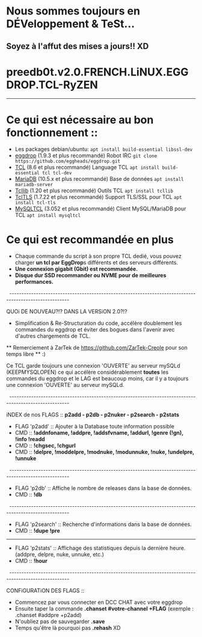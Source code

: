 # Nous sommes toujours en DÉVeloppement & TeSt... ##
## Soyez à l'affut des mises a jours!! XD ##

# preedb0t.v2.0.FRENCH.LiNUX.EGGDROP.TCL-RyZEN

-------------------------------------------------------------------------------------------------------

# Ce qui est nécessaire au bon fonctionnement :: 
- Les packages debian/ubuntu: ```apt install build-essential libssl-dev```
- [eggdrop](https://www.eggheads.org/) (1.9.3 et plus recommandé) Robot IRC ```git clone https://github.com/eggheads/eggdrop.git```
- [TCL](https://www.tcl.tk/software/tcltk/download.html) (8.6 et plus recommandé) Language TCL ```apt install build-essential tcl tcl-dev  ```
- [MariaDB](https://mariadb.org/download/?t=mariadb&p=mariadb) (10.5.x et plus recommandé) Base de données ```apt install mariadb-server```
- [Tcllib](https://www.tcl.tk/software/tcllib/) (1.20 et plus recommandé) Outils TCL ```apt install tcllib```
- [TclTLS](https://core.tcl-lang.org/tcltls/wiki/Download) (1.7.22 et plus recommandé) Support TLS/SSL pour TCL ```apt install tcl-tls```
- [MySQLTCL](http://www.xdobry.de/mysqltcl/) (3.052 et plus recommandé) Client MySQL/MariaDB pour TCL ```apt install mysqltcl```

# Ce qui est recommandée en plus
- Chaque commande du script à son propre TCL dedié, vous pouvez charger **un tcl par EggDrop**s différents et des serveurs différents.
- **Une connexion gigabit (Gbit) est recommandée.**
- **Disque dur SSD recommander ou NVME pour de meilleures performances.**

  -------------------------------------------------------------------------------------------------------

QUOi DE NOUVEAU?!? DANS LA VERSiON 2.0?!?

- Simplification & Re-Structuration du code, accélère doublement les commandes du eggdrop et éviter des bogues dans l'avenir avec d'autres chargements de TCL.

** Remerciement à ZarTek de https://github.com/ZarTek-Creole pour son temps libre ** :)

Ce TCL garde toujours une connexion 'OUVERTE' au serveur mySQLd (KEEPMYSQLOPEN) ce qui accélère considérablement **toutes** les commandes du eggdrop
et le LAG est beaucoup moins, car il y a toujours une connexion 'OUVERTE' au serveur mySQLd.

  -------------------------------------------------------------------------------------------------------

iNDEX de nos FLAGS :: **p2add - p2db - p2nuker - p2search - p2stats**

- FLAG 'p2add' :: Ajouter à la Database toute information possible
- CMD :: **!addnfoname, !addpre, !addsfvname, !addurl, !genre (!gn), !info !readd**
- CMD :: **!chgsec, !chgurl**
- CMD :: **!delpre, !moddelpre, !modnuke, !modunnuke, !nuke, !undelpre, !unnuke**

  -------------------------------------------------------------------------------------------------------
- FLAG 'p2db' :: Affiche le nombre de releases dans la base de données.
- CMD :: **!db**

  -------------------------------------------------------------------------------------------------------
- FLAG 'p2search' :: Recherche d'informations dans la base de données.
- CMD :: **!dupe !pre**

-------------------------------------------------------------------------------------------------------
- FLAG 'p2stats' :: Affichage des statistiques depuis la dernière heure. (addpre, delpre, nuke, unnuke, etc.)
- CMD :: **!hour**

  -------------------------------------------------------------------------------------------------------

CONFiGURATiON DES FLAGS ::

- Commencez par vous connecter en DCC CHAT avec votre eggdrop
- Ensuite taper la commande **.chanset #votre-channel +FLAG** (exemple : .chanset #addpre +p2add)
- N'oubliez pas de sauvegarder **.save**
- Temps qu'être là pourquoi pas **.rehash** XD

